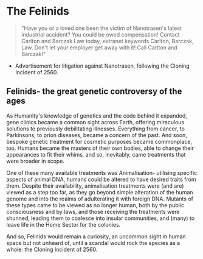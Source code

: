 # The Felinids

> "Have you or a loved one been the victim of Nanotrasen's latest industrial accident? You could be owed compensation! Contact Carlton and Barczak Law today, extranet keywords Carlton, Barczak, Law. Don't let your employer get away with it! Call Carlton and Barczak!"
- Advertisement for litigation against Nanotrasen, following the Cloning Incident of 2560.

## Felinids- the great genetic controversy of the ages

As Humanity's knowledge of genetics and the code behind it expanded, gene clinics became a common sight across Earth, offering miraculous solutions to previously debilitating illnesses. Everything from cancer, to Parkinsons, to prion diseases, became a concern of the past. And soon, bespoke genetic treatment for cosmetic purposes became commonplace, too. Humans became the masters of their own bodies, able to change their appearances to fit their whims, and so, inevitably, came treatments that were broader in scope.

One of these many available treatments was Animalisation- utilising specific aspects of animal DNA, humans could be altered to have desired traits from them. Despite their availability, animalisation treatments were (and are) viewed as a step too far, as they go beyond simple alteration of the human genome and into the realms of adulterating it with foreign DNA. Mutants of these types came to be viewed as no longer human, both by the public consciousness and by laws, and those receiving the treatments were shunned, leading them to coalesce into insular communities, and (many) to leave life in the Home Sector for the colonies.

And so, Felinids would remain a curiosity, an uncommon sight in human space but not unheard of, until a scandal would rock the species as a whole: the Cloning Incident of 2560.


